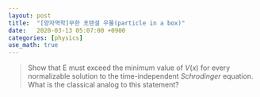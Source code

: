 ```yaml
---
layout: post
title:  "[양자역학]무한 포텐셜 우물(particle in a box)"
date:   2020-03-13 05:07:00 +0900
categories: [physics]
use_math: true
---
```


> Show that E must exceed the minimum value of $V(x)$ for every normalizable solution to the time-independent *Schrodinger* equation. What is the classical analog to this statement?


